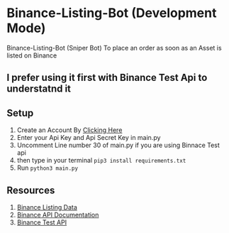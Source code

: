 # Binance-Listing-Bot (Development Mode)
Binance-Listing-Bot (Sniper Bot) To place an order as soon as an Asset is listed on Binance

## I prefer using it first with Binance Test Api to understatnd it

## Setup
1) Create an Account By [Clicking Here](https://testnet.binance.vision/)
2) Enter your Api Key and Api Secret Key in main.py
3) Uncomment Line number 30 of main.py if you are using Binnace Test api
4) then type in your terminal ```pip3 install requirements.txt```
5) Run ```python3 main.py```


## Resources
1) [Binance Listing Data](https://www.binance.com/en/support/announcement/c-48?navId=48)
2) [Binance API Documentation](https://python-binance.readthedocs.io/en/latest/overview.html)
3) [Binance Test API](https://testnet.binance.vision/)
